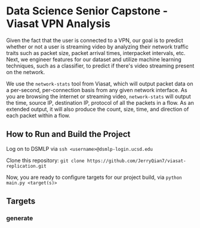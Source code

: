 # Data Science Senior Capstone - Viasat VPN Analysis

Given the fact that the user is connected to a VPN, our goal is to predict whether or not a user is streaming video by analyzing their network traffic traits such as packet size, packet arrival times, interpacket intervals, etc. Next, we engineer features for our dataset and utilize machine learning techniques, such as a classifier, to predict if there's video streaming present on the network. 

We use the `network-stats` tool from Viasat, which will output packet data on a per-second, per-connection basis from any given network interface. As you are browsing the internet or streaming video, `network-stats` will output the time, source IP, destination IP, protocol of all the packets in a flow. As an extended output, it will also produce the count, size, time, and direction of each packet within a flow.

## How to Run and Build the Project

Log on to DSMLP via `ssh <username>@dsmlp-login.ucsd.edu`

Clone this repository: `git clone https://github.com/JerryQian7/viasat-replication.git`

Now, you are ready to configure targets for our project build, via `python main.py <target(s)>`

## Targets

### generate


